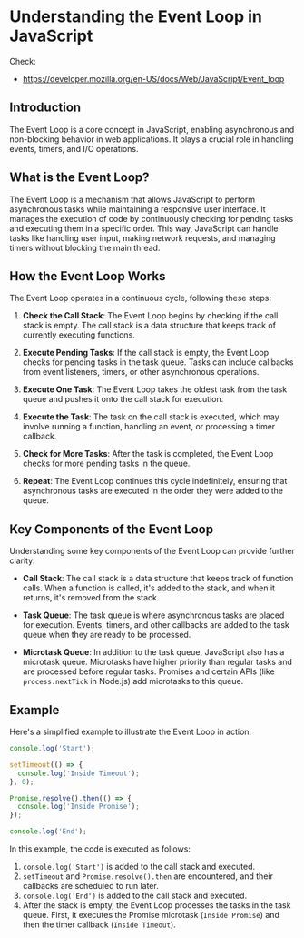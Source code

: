 # Understanding the Event Loop in JavaScript
Check:
- https://developer.mozilla.org/en-US/docs/Web/JavaScript/Event_loop

## Introduction

The Event Loop is a core concept in JavaScript, enabling asynchronous and non-blocking behavior in web applications. It plays a crucial role in handling events, timers, and I/O operations.

## What is the Event Loop?

The Event Loop is a mechanism that allows JavaScript to perform asynchronous tasks while maintaining a responsive user interface. It manages the execution of code by continuously checking for pending tasks and executing them in a specific order. This way, JavaScript can handle tasks like handling user input, making network requests, and managing timers without blocking the main thread.

## How the Event Loop Works

The Event Loop operates in a continuous cycle, following these steps:

1. **Check the Call Stack**: The Event Loop begins by checking if the call stack is empty. The call stack is a data structure that keeps track of currently executing functions.

2. **Execute Pending Tasks**: If the call stack is empty, the Event Loop checks for pending tasks in the task queue. Tasks can include callbacks from event listeners, timers, or other asynchronous operations.

3. **Execute One Task**: The Event Loop takes the oldest task from the task queue and pushes it onto the call stack for execution.

4. **Execute the Task**: The task on the call stack is executed, which may involve running a function, handling an event, or processing a timer callback.

5. **Check for More Tasks**: After the task is completed, the Event Loop checks for more pending tasks in the queue.

6. **Repeat**: The Event Loop continues this cycle indefinitely, ensuring that asynchronous tasks are executed in the order they were added to the queue.

## Key Components of the Event Loop

Understanding some key components of the Event Loop can provide further clarity:

- **Call Stack**: The call stack is a data structure that keeps track of function calls. When a function is called, it's added to the stack, and when it returns, it's removed from the stack.

- **Task Queue**: The task queue is where asynchronous tasks are placed for execution. Events, timers, and other callbacks are added to the task queue when they are ready to be processed.

- **Microtask Queue**: In addition to the task queue, JavaScript also has a microtask queue. Microtasks have higher priority than regular tasks and are processed before regular tasks. Promises and certain APIs (like `process.nextTick` in Node.js) add microtasks to this queue.

## Example

Here's a simplified example to illustrate the Event Loop in action:

```javascript
console.log('Start');

setTimeout(() => {
  console.log('Inside Timeout');
}, 0);

Promise.resolve().then(() => {
  console.log('Inside Promise');
});

console.log('End');
```

In this example, the code is executed as follows:

1. `console.log('Start')` is added to the call stack and executed.
2. `setTimeout` and `Promise.resolve().then` are encountered, and their callbacks are scheduled to run later.
3. `console.log('End')` is added to the call stack and executed.
4. After the stack is empty, the Event Loop processes the tasks in the task queue. First, it executes the Promise microtask (`Inside Promise`) and then the timer callback (`Inside Timeout`).